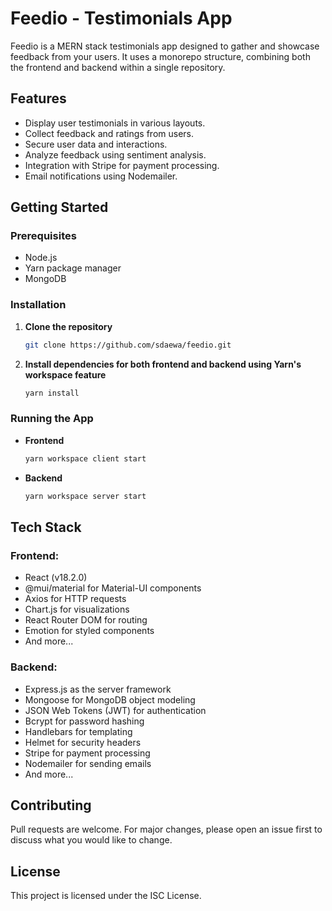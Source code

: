 # Feedio - Testimonials App

Feedio is a MERN stack testimonials app designed to gather and showcase feedback from your users. It uses a monorepo structure, combining both the frontend and backend within a single repository.

## Features

- Display user testimonials in various layouts.
- Collect feedback and ratings from users.
- Secure user data and interactions.
- Analyze feedback using sentiment analysis.
- Integration with Stripe for payment processing.
- Email notifications using Nodemailer.

## Getting Started

### Prerequisites

- Node.js
- Yarn package manager
- MongoDB

### Installation

1. **Clone the repository**

   ```bash
   git clone https://github.com/sdaewa/feedio.git
   ```

2. **Install dependencies for both frontend and backend using Yarn's workspace feature**
   ```bash
   yarn install
   ```

### Running the App

- **Frontend**

  ```bash
  yarn workspace client start
  ```

- **Backend**
  ```bash
  yarn workspace server start
  ```

## Tech Stack

### Frontend:

- React (v18.2.0)
- @mui/material for Material-UI components
- Axios for HTTP requests
- Chart.js for visualizations
- React Router DOM for routing
- Emotion for styled components
- And more...

### Backend:

- Express.js as the server framework
- Mongoose for MongoDB object modeling
- JSON Web Tokens (JWT) for authentication
- Bcrypt for password hashing
- Handlebars for templating
- Helmet for security headers
- Stripe for payment processing
- Nodemailer for sending emails
- And more...

## Contributing

Pull requests are welcome. For major changes, please open an issue first to discuss what you would like to change.

## License

This project is licensed under the ISC License.
